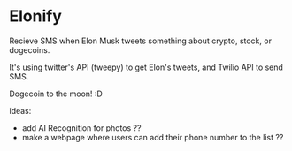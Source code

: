 # Elonify

Recieve SMS when Elon Musk tweets something about crypto, stock, or dogecoins.

It's using twitter's API (tweepy) to get Elon's tweets, and Twilio API to send SMS.

Dogecoin to the moon! :D


ideas:
- add AI Recognition for photos ??
- make a webpage where users can add their phone number to the list ??
